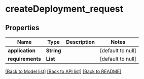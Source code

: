 # createDeployment_request
## Properties

| Name | Type | Description | Notes |
|------------ | ------------- | ------------- | -------------|
| **application** | **String** |  | [default to null] |
| **requirements** | **List** |  | [default to null] |

[[Back to Model list]](../README.md#documentation-for-models) [[Back to API list]](../README.md#documentation-for-api-endpoints) [[Back to README]](../README.md)

